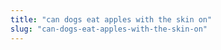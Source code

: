 ```yaml
---
title: "can dogs eat apples with the skin on"
slug: "can-dogs-eat-apples-with-the-skin-on"
---
```


